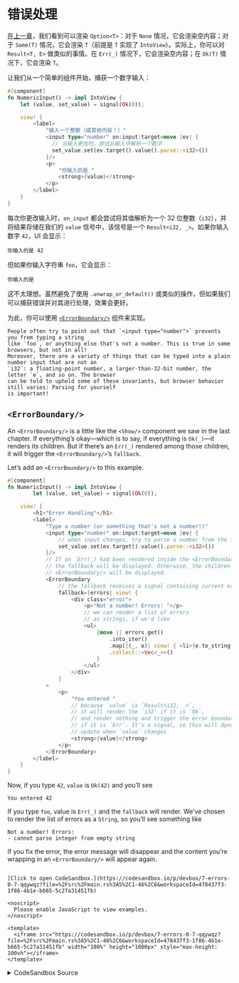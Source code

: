# 错误处理

[在上一章](./06_control_flow.md)，我们看到可以渲染 `Option<T>`：对于 `None` 情况，它会渲染空内容；对于 `Some(T)` 情况，它会渲染 `T`（前提是 `T` 实现了 `IntoView`）。实际上，你可以对 `Result<T, E>` 做类似的事情。在 `Err(_)` 情况下，它会渲染空内容；在 `Ok(T)` 情况下，它会渲染 `T`。

让我们从一个简单的组件开始，捕获一个数字输入：

```rust
#[component]
fn NumericInput() -> impl IntoView {
    let (value, set_value) = signal(Ok(0));

    view! {
        <label>
            "输入一个整数（或其他内容！）"
            <input type="number" on:input:target=move |ev| {
              // 当输入更改时，尝试从输入中解析一个数字
              set_value.set(ev.target().value().parse::<i32>())
            }/>
            <p>
                "你输入的是 "
                <strong>{value}</strong>
            </p>
        </label>
    }
}
```

每次你更改输入时，`on_input` 都会尝试将其值解析为一个 32 位整数（`i32`），并将结果存储在我们的 `value` 信号中，该信号是一个 `Result<i32, _>`。如果你输入数字 `42`，UI 会显示：

```
你输入的是 42
```

但如果你输入字符串 `foo`，它会显示：

```
你输入的是
```

这不太理想。虽然避免了使用 `.unwrap_or_default()` 或类似的操作，但如果我们可以捕获错误并对其进行处理，效果会更好。

为此，你可以使用 [`<ErrorBoundary/>`](https://docs.rs/leptos/latest/leptos/error/fn.ErrorBoundary.html) 组件来实现。

```admonish note
People often try to point out that `<input type="number">` prevents you from typing a string
like `foo`, or anything else that's not a number. This is true in some browsers, but not in all!
Moreover, there are a variety of things that can be typed into a plain number input that are not an
`i32`: a floating-point number, a larger-than-32-bit number, the letter `e`, and so on. The browser
can be told to uphold some of these invariants, but browser behavior still varies: Parsing for yourself
is important!
```

## `<ErrorBoundary/>`

An `<ErrorBoundary/>` is a little like the `<Show/>` component we saw in the last chapter.
If everything’s okay—which is to say, if everything is `Ok(_)`—it renders its children.
But if there’s an `Err(_)` rendered among those children, it will trigger the
`<ErrorBoundary/>`’s `fallback`.

Let’s add an `<ErrorBoundary/>` to this example.

```rust
#[component]
fn NumericInput() -> impl IntoView {
        let (value, set_value) = signal(Ok(0));

    view! {
        <h1>"Error Handling"</h1>
        <label>
            "Type a number (or something that's not a number!)"
            <input type="number" on:input:target=move |ev| {
                // when input changes, try to parse a number from the input
                set_value.set(ev.target().value().parse::<i32>())
            }/>
            // If an `Err(_) had been rendered inside the <ErrorBoundary/>,
            // the fallback will be displayed. Otherwise, the children of the
            // <ErrorBoundary/> will be displayed.
            <ErrorBoundary
                // the fallback receives a signal containing current errors
                fallback=|errors| view! {
                    <div class="error">
                        <p>"Not a number! Errors: "</p>
                        // we can render a list of errors
                        // as strings, if we'd like
                        <ul>
                            {move || errors.get()
                                .into_iter()
                                .map(|(_, e)| view! { <li>{e.to_string()}</li>})
                                .collect::<Vec<_>>()
                            }
                        </ul>
                    </div>
                }
            >
                <p>
                    "You entered "
                    // because `value` is `Result<i32, _>`,
                    // it will render the `i32` if it is `Ok`,
                    // and render nothing and trigger the error boundary
                    // if it is `Err`. It's a signal, so this will dynamically
                    // update when `value` changes
                    <strong>{value}</strong>
                </p>
            </ErrorBoundary>
        </label>
    }
}
```

Now, if you type `42`, `value` is `Ok(42)` and you’ll see

```
You entered 42
```

If you type `foo`, value is `Err(_)` and the `fallback` will render. We’ve chosen to render
the list of errors as a `String`, so you’ll see something like

```
Not a number! Errors:
- cannot parse integer from empty string
```

If you fix the error, the error message will disappear and the content you’re wrapping in
an `<ErrorBoundary/>` will appear again.

```admonish sandbox title="Live example" collapsible=true

[Click to open CodeSandbox.](https://codesandbox.io/p/devbox/7-errors-0-7-qqywqz?file=%2Fsrc%2Fmain.rs%3A5%2C1-46%2C6&workspaceId=478437f3-1f86-4b1e-b665-5c27a31451fb)

<noscript>
  Please enable JavaScript to view examples.
</noscript>

<template>
  <iframe src="https://codesandbox.io/p/devbox/7-errors-0-7-qqywqz?file=%2Fsrc%2Fmain.rs%3A5%2C1-46%2C6&workspaceId=478437f3-1f86-4b1e-b665-5c27a31451fb" width="100%" height="1000px" style="max-height: 100vh"></iframe>
</template>
```

<details>
<summary>CodeSandbox Source</summary>

```rust
use leptos::prelude::*;

#[component]
fn App() -> impl IntoView {
    let (value, set_value) = signal(Ok(0));

    view! {
        <h1>"Error Handling"</h1>
        <label>
            "Type a number (or something that's not a number!)"
            <input type="number" on:input:target=move |ev| {
                // when input changes, try to parse a number from the input
                set_value.set(ev.target().value().parse::<i32>())
            }/>
            // If an `Err(_) had been rendered inside the <ErrorBoundary/>,
            // the fallback will be displayed. Otherwise, the children of the
            // <ErrorBoundary/> will be displayed.
            <ErrorBoundary
                // the fallback receives a signal containing current errors
                fallback=|errors| view! {
                    <div class="error">
                        <p>"Not a number! Errors: "</p>
                        // we can render a list of errors
                        // as strings, if we'd like
                        <ul>
                            {move || errors.get()
                                .into_iter()
                                .map(|(_, e)| view! { <li>{e.to_string()}</li>})
                                .collect::<Vec<_>>()
                            }
                        </ul>
                    </div>
                }
            >
                <p>
                    "You entered "
                    // because `value` is `Result<i32, _>`,
                    // it will render the `i32` if it is `Ok`,
                    // and render nothing and trigger the error boundary
                    // if it is `Err`. It's a signal, so this will dynamically
                    // update when `value` changes
                    <strong>{value}</strong>
                </p>
            </ErrorBoundary>
        </label>
    }
}

fn main() {
    leptos::mount::mount_to_body(App)
}
```

</details>
</preview>
